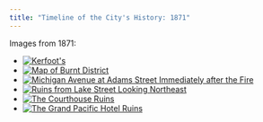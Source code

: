 ```yaml
---
title: "Timeline of the City's History: 1871"
---
```

Images from 1871:  

- [![Kerfoot's ](/img/timeline/1871/large/216.jpg)](216/)  
- [![Map of Burnt District](/img/timeline/1871/large/215.jpg)](215/)  
- [![Michigan Avenue at Adams Street Immediately after the Fire](/img/timeline/1871/large/217.jpg)](217/)  
- [![Ruins from Lake Street Looking Northeast](/img/timeline/1871/large/214.jpg)](214/)  
- [![The Courthouse Ruins](/img/timeline/1871/large/212.jpg)](212/)  
- [![The Grand Pacific Hotel Ruins](/img/timeline/1871/large/213.jpg)](213/)  
